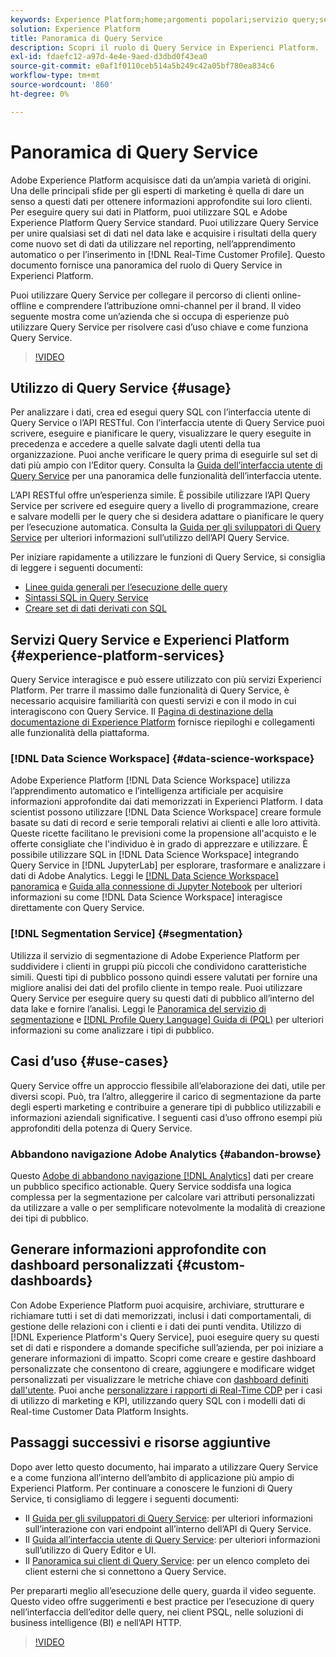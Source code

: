 ```yaml
---
keywords: Experience Platform;home;argomenti popolari;servizio query;servizio query;query;home;popular topic;query service;Query service;query service;query service;query
solution: Experience Platform
title: Panoramica di Query Service
description: Scopri il ruolo di Query Service in Experienci Platform.
exl-id: fdaefc12-a97d-4e4e-9aed-d3dbd0f43ea0
source-git-commit: e0af1f0110ceb514a5b249c42a05bf780ea834c6
workflow-type: tm+mt
source-wordcount: '860'
ht-degree: 0%

---
```


# Panoramica di Query Service

Adobe Experience Platform acquisisce dati da un’ampia varietà di origini. Una delle principali sfide per gli esperti di marketing è quella di dare un senso a questi dati per ottenere informazioni approfondite sui loro clienti. Per eseguire query sui dati in Platform, puoi utilizzare SQL e Adobe Experience Platform Query Service standard. Puoi utilizzare Query Service per unire qualsiasi set di dati nel data lake e acquisire i risultati della query come nuovo set di dati da utilizzare nel reporting, nell’apprendimento automatico o per l’inserimento in [!DNL Real-Time Customer Profile]. Questo documento fornisce una panoramica del ruolo di Query Service in Experienci Platform.

Puoi utilizzare Query Service per collegare il percorso di clienti online-offline e comprendere l’attribuzione omni-channel per il brand. Il video seguente mostra come un’azienda che si occupa di esperienze può utilizzare Query Service per risolvere casi d’uso chiave e come funziona Query Service.

>[!VIDEO](https://video.tv.adobe.com/v/29795?quality=12&learn=on)

## Utilizzo di Query Service {#usage}

Per analizzare i dati, crea ed esegui query SQL con l’interfaccia utente di Query Service o l’API RESTful.
Con l’interfaccia utente di Query Service puoi scrivere, eseguire e pianificare le query, visualizzare le query eseguite in precedenza e accedere a quelle salvate dagli utenti della tua organizzazione. Puoi anche verificare le query prima di eseguirle sul set di dati più ampio con l’Editor query. Consulta la [Guida dell’interfaccia utente di Query Service](ui/overview.md) per una panoramica delle funzionalità dell’interfaccia utente.

L’API RESTful offre un’esperienza simile. È possibile utilizzare l’API Query Service per scrivere ed eseguire query a livello di programmazione, creare e salvare modelli per le query che si desidera adattare o pianificare le query per l’esecuzione automatica. Consulta la [Guida per gli sviluppatori di Query Service](api/getting-started.md) per ulteriori informazioni sull’utilizzo dell’API Query Service.

Per iniziare rapidamente a utilizzare le funzioni di Query Service, si consiglia di leggere i seguenti documenti:

- [Linee guida generali per l’esecuzione delle query](./best-practices/writing-queries.md)
- [Sintassi SQL in Query Service](./sql/syntax.md)
- [Creare set di dati derivati con SQL](./data-distiller/derived-datasets/create-derived-datasets-with-sql.md)

## Servizi Query Service e Experienci Platform {#experience-platform-services}

Query Service interagisce e può essere utilizzato con più servizi Experienci Platform. Per trarre il massimo dalle funzionalità di Query Service, è necessario acquisire familiarità con questi servizi e con il modo in cui interagiscono con Query Service. Il [Pagina di destinazione della documentazione di Experience Platform](https://experienceleague.adobe.com/docs/experience-platform.html?lang=it) fornisce riepiloghi e collegamenti alle funzionalità della piattaforma.

### [!DNL Data Science Workspace] {#data-science-workspace}

Adobe Experience Platform [!DNL Data Science Workspace] utilizza l’apprendimento automatico e l’intelligenza artificiale per acquisire informazioni approfondite dai dati memorizzati in Experienci Platform. I data scientist possono utilizzare [!DNL Data Science Workspace] creare formule basate su dati di record e serie temporali relativi ai clienti e alle loro attività. Queste ricette facilitano le previsioni come la propensione all&#39;acquisto e le offerte consigliate che l&#39;individuo è in grado di apprezzare e utilizzare. È possibile utilizzare SQL in [!DNL Data Science Workspace] integrando Query Service in [!DNL JupyterLab] per esplorare, trasformare e analizzare i dati di Adobe Analytics. Leggi le [[!DNL Data Science Workspace] panoramica](../data-science-workspace/home.md) e [Guida alla connessione di Jupyter Notebook](./clients/jupyter-notebook.md) per ulteriori informazioni su come [!DNL Data Science Workspace] interagisce direttamente con Query Service.

### [!DNL Segmentation Service] {#segmentation}

Utilizza il servizio di segmentazione di Adobe Experience Platform per suddividere i clienti in gruppi più piccoli che condividono caratteristiche simili. Questi tipi di pubblico possono quindi essere valutati per fornire una migliore analisi dei dati del profilo cliente in tempo reale. Puoi utilizzare Query Service per eseguire query su questi dati di pubblico all’interno del data lake e fornire l’analisi. Leggi le [Panoramica del servizio di segmentazione](../segmentation/home.md) e [[!DNL Profile Query Language] Guida di (PQL)](../segmentation/pql/overview.md) per ulteriori informazioni su come analizzare i tipi di pubblico.

## Casi d’uso {#use-cases}

Query Service offre un approccio flessibile all’elaborazione dei dati, utile per diversi scopi. Può, tra l’altro, alleggerire il carico di segmentazione da parte degli esperti marketing e contribuire a generare tipi di pubblico utilizzabili e informazioni aziendali significative. I seguenti casi d’uso offrono esempi più approfonditi della potenza di Query Service.

### Abbandono navigazione Adobe Analytics {#abandon-browse}

Questo [Adobe di abbandono navigazione [!DNL Analytics]](./use-cases/abandoned-browse.md) dati per creare un pubblico specifico actionable. Query Service soddisfa una logica complessa per la segmentazione per calcolare vari attributi personalizzati da utilizzare a valle o per semplificare notevolmente la modalità di creazione dei tipi di pubblico.

## Generare informazioni approfondite con dashboard personalizzati {#custom-dashboards}

Con Adobe Experience Platform puoi acquisire, archiviare, strutturare e richiamare tutti i set di dati memorizzati, inclusi i dati comportamentali, di gestione delle relazioni con i clienti e i dati dei punti vendita. Utilizzo di [!DNL Experience Platform's Query Service], puoi eseguire query su questi set di dati e rispondere a domande specifiche sull’azienda, per poi iniziare a generare informazioni di impatto. Scopri come creare e gestire dashboard personalizzate che consentono di creare, aggiungere e modificare widget personalizzati per visualizzare le metriche chiave con [dashboard definiti dall&#39;utente](../dashboards/user-defined-dashboards.md). Puoi anche [personalizzare i rapporti di Real-Time CDP](../dashboards/data-models/cdp-insights-data-model-b2c.md) per i casi di utilizzo di marketing e KPI, utilizzando query SQL con i modelli dati di Real-time Customer Data Platform Insights.

## Passaggi successivi e risorse aggiuntive

Dopo aver letto questo documento, hai imparato a utilizzare Query Service e a come funziona all’interno dell’ambito di applicazione più ampio di Experienci Platform. Per continuare a conoscere le funzioni di Query Service, ti consigliamo di leggere i seguenti documenti:

- Il [Guida per gli sviluppatori di Query Service](api/getting-started.md): per ulteriori informazioni sull’interazione con vari endpoint all’interno dell’API di Query Service.
- Il [Guida all’interfaccia utente di Query Service](ui/overview.md): per ulteriori informazioni sull’utilizzo di Query Editor e UI.
- Il [Panoramica sui client di Query Service](clients/overview.md): per un elenco completo dei client esterni che si connettono a Query Service.

Per prepararti meglio all’esecuzione delle query, guarda il video seguente. Questo video offre suggerimenti e best practice per l’esecuzione di query nell’interfaccia dell’editor delle query, nei client PSQL, nelle soluzioni di business intelligence (BI) e nell’API HTTP.

>[!VIDEO](https://video.tv.adobe.com/v/29811?quality=12&learn=on)
